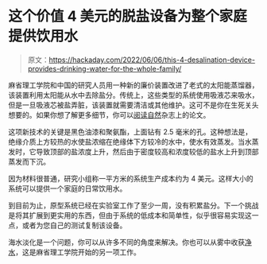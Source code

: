 # 这个价值 4 美元的脱盐设备为整个家庭提供饮用水

> 原文：<https://hackaday.com/2022/06/06/this-4-desalination-device-provides-drinking-water-for-the-whole-family/>

麻省理工学院和中国的研究人员用一种新的廉价装置改进了老式的太阳能蒸馏器，该装置利用太阳能从水中去除盐分。传统上，这些类型的系统使用吸液芯来吸水，但是一旦吸液芯被盐弄脏，该装置就需要清洁或其他维护。这可不是你在生死关头想要的。如果你想了解更多细节，你可以[阅读自然](https://www.nature.com/articles/s41467-022-28457-8)杂志上的论文。

这项新技术的关键是黑色油漆和聚氨酯，上面钻有 2.5 毫米的孔。这种想法是，绝缘介质上方较热的水使盐浓缩在绝缘体下方较冷的水中，使水有效蒸发。当水蒸发时，它导致顶部的盐浓度上升，然后由于密度较高和浓度较低的盐水上升到顶部蒸发而下沉。

因为材料很普通，研究小组称一平方米的系统生产成本约为 4 美元。这样大小的系统可以提供一个家庭的日常饮用水。

到目前为止，原型系统已经在实验室工作了至少一周，没有积累盐分。下一个挑战是将其扩展到更实用的东西，但由于系统的低成本和简单性，似乎很容易实现这一点，或者为您自己的测试复制该设备。

海水淡化是一个问题，你可以从许多不同的角度来解决。你也可以从雾中收获[净水](https://hackaday.com/2018/06/13/extracting-water-from-fog/)，这是麻省理工学院开始的另一项工作。